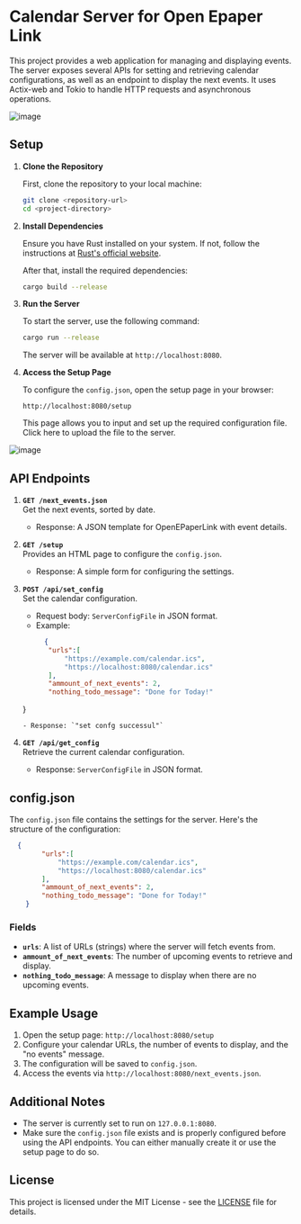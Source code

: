 # Calendar Server for Open Epaper Link

This project provides a web application for managing and displaying events. The server exposes several APIs for setting and retrieving calendar configurations, as well as an endpoint to display the next events. It uses Actix-web and Tokio to handle HTTP requests and asynchronous operations.

![image](https://github.com/user-attachments/assets/d5328774-393d-40d3-8167-94573d80f593)


## Setup

1. **Clone the Repository**

   First, clone the repository to your local machine:

   ```bash
   git clone <repository-url>
   cd <project-directory>
   ```

2. **Install Dependencies**

   Ensure you have Rust installed on your system. If not, follow the instructions at [Rust's official website](https://www.rust-lang.org/tools/install).

   After that, install the required dependencies:

   ```bash
   cargo build --release
   ```

3. **Run the Server**

   To start the server, use the following command:

   ```bash
   cargo run --release
   ```

   The server will be available at `http://localhost:8080`.

4. **Access the Setup Page**

   To configure the `config.json`, open the setup page in your browser:

   ```plaintext
   http://localhost:8080/setup
   ```

   This page allows you to input and set up the required configuration file.
   Click here to upload the file to the server.
   
  ![image](https://github.com/user-attachments/assets/5ffefc17-c22c-4ea5-bbfd-806cf2a03025)

## API Endpoints
1. **`GET /next_events.json`**  
   Get the next events, sorted by date.

   - Response: A JSON template for OpenEPaperLink with event details.
   
2. **`GET /setup`**  
   Provides an HTML page to configure the `config.json`.

   - Response: A simple form for configuring the settings.

3. **`POST /api/set_config`**  
   Set the calendar configuration.

   - Request body: `ServerConfigFile` in JSON format.
   - Example:
     ```json
       {
        "urls":[
            "https://example.com/calendar.ics",
            "https://localhost:8080/calendar.ics"
        ],
        "ammount_of_next_events": 2,
        "nothing_todo_message": "Done for Today!"
    }
     ```
   - Response: `"set confg successul"`

4. **`GET /api/get_config`**  
   Retrieve the current calendar configuration.

   - Response: `ServerConfigFile` in JSON format.
   
## config.json

The `config.json` file contains the settings for the server. Here's the structure of the configuration:

```json
  {
        "urls":[
            "https://example.com/calendar.ics",
            "https://localhost:8080/calendar.ics"
        ],
        "ammount_of_next_events": 2,
        "nothing_todo_message": "Done for Today!"
    }
```

### Fields

- **`urls`**: A list of URLs (strings) where the server will fetch events from.
- **`ammount_of_next_events`**: The number of upcoming events to retrieve and display.
- **`nothing_todo_message`**: A message to display when there are no upcoming events.

## Example Usage

1. Open the setup page: `http://localhost:8080/setup`
2. Configure your calendar URLs, the number of events to display, and the "no events" message.
3. The configuration will be saved to `config.json`.
4. Access the events via `http://localhost:8080/next_events.json`.

## Additional Notes
- The server is currently set to run on `127.0.0.1:8080`.
- Make sure the `config.json` file exists and is properly configured before using the API endpoints. You can either manually create it or use the setup page to do so.

## License
This project is licensed under the MIT License - see the [LICENSE](LICENSE) file for details.


